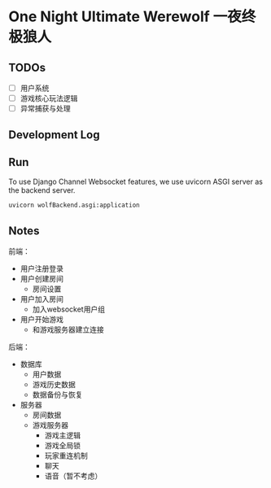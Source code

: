 # One Night Ultimate Werewolf 一夜终极狼人

## TODOs

- [ ] 用户系统
- [ ] 游戏核心玩法逻辑
- [ ] 异常捕获与处理

## Development Log

## Run

To use Django Channel Websocket features, we use uvicorn ASGI server as the backend server.
```bash
uvicorn wolfBackend.asgi:application
```


## Notes
前端：
- 用户注册登录
- 用户创建房间
    - 房间设置
- 用户加入房间
    - 加入websocket用户组
- 用户开始游戏
    - 和游戏服务器建立连接

后端：
- 数据库
    - 用户数据
    - 游戏历史数据
    - 数据备份与恢复
- 服务器
    - 房间数据
    - 游戏服务器
        - 游戏主逻辑
        - 游戏全局锁
        - 玩家重连机制
        - 聊天
        - 语音（暂不考虑）